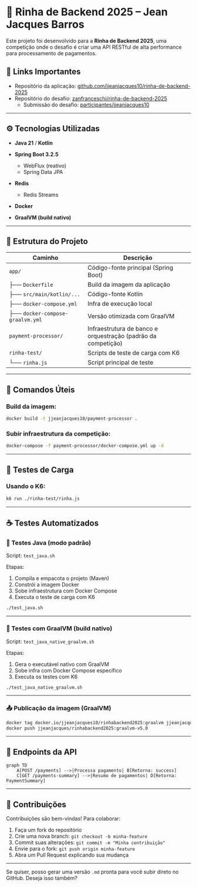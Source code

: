 # 🐔 Rinha de Backend 2025 – Jean Jacques Barros

Este projeto foi desenvolvido para a **Rinha de Backend 2025**, uma competição onde o desafio é criar uma API RESTful de
alta performance para processamento de pagamentos.

## 🔗 Links Importantes

- Repositório da aplicação: [github.com/jjeanjacques10/rinha-de-backend-2025](https://github.com/jjeanjacques10/rinha-de-backend-2025)
- Repositório do desafio: [zanfranceschi/rinha-de-backend-2025](https://github.com/zanfranceschi/rinha-de-backend-2025)
  - Submissão do desafio: [participantes/jjeanjacques10](https://github.com/zanfranceschi/rinha-de-backend-2025/tree/main/participantes/jjeanjacques10)

---

## ⚙️ Tecnologias Utilizadas

* **Java 21** / **Kotlin**
* **Spring Boot 3.2.5**

    * WebFlux (reativo)
    * Spring Data JPA
* **Redis**

    * Redis Streams
* **Docker**
* **GraalVM (build nativo)**

---

## 📁 Estrutura do Projeto

| Caminho                          | Descrição                                                     |
|----------------------------------|---------------------------------------------------------------|
| `app/`                           | Código-fonte principal (Spring Boot)                          |
| ├── `Dockerfile`                 | Build da imagem da aplicação                                  |
| ├── `src/main/kotlin/...`        | Código-fonte Kotlin                                           |
| ├── `docker-compose.yml`         | Infra de execução local                                       |
| ├── `docker-compose-graalvm.yml` | Versão otimizada com GraalVM                                  |
| `payment-processor/`             | Infraestrutura de banco e orquestração (padrão da competição) |
| `rinha-test/`                    | Scripts de teste de carga com K6                              |
| └── `rinha.js`                   | Script principal de teste                                     |

---

## 🐳 Comandos Úteis

### Build da imagem:

```bash
docker build -t jjeanjacques10/payment-processor .
```

### Subir infraestrutura da competição:

```bash
docker-compose -f payment-processor/docker-compose.yml up -d
```

---

## 🧪 Testes de Carga

### Usando o K6:

```bash
k6 run ./rinha-test/rinha.js
```

---

## ☕ Testes Automatizados

### 🔹 Testes Java (modo padrão)

Script: `test_java.sh`

Etapas:

1. Compila e empacota o projeto (Maven)
2. Constrói a imagem Docker
3. Sobe infraestrutura com Docker Compose
4. Executa o teste de carga com K6

```bash
./test_java.sh
```

---

### 🔹 Testes com GraalVM (build nativo)

Script: `test_java_native_graalvm.sh`

Etapas:

1. Gera o executável nativo com GraalVM
2. Sobe infra com Docker Compose específico
3. Executa os testes com K6

```bash
./test_java_native_graalvm.sh
```

---

### 📤 Publicação da imagem (GraalVM)

```bash
docker tag docker.io/jjeanjacques10/rinhabackend2025:graalvm jjeanjacques/rinhabackend2025:graalvm-v5.0
docker push jjeanjacques/rinhabackend2025:graalvm-v5.0
```

---

## 📖 Endpoints da API

```mermaid
graph TD
    A[POST /payments] -->|Processa pagamento| B[Retorna: success]
    C[GET /payments-summary] -->|Resumo de pagamentos| D[Retorna: PaymentSummary]
```

---

## 🤝 Contribuições

Contribuições são bem-vindas! Para colaborar:

1. Faça um fork do repositório
2. Crie uma nova branch: `git checkout -b minha-feature`
3. Commit suas alterações: `git commit -m "Minha contribuição"`
4. Envie para o fork: `git push origin minha-feature`
5. Abra um Pull Request explicando sua mudança

---

Se quiser, posso gerar uma versão `.md` pronta para você subir direto no GitHub. Deseja isso também?
